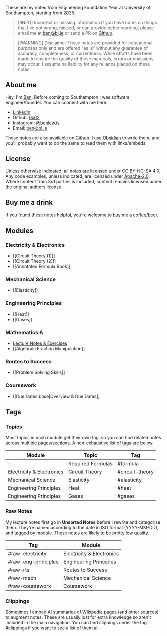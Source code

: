 These are my notes from Engineering Foundation Year at University of Southampton, starting from 2025. 

> [!INFO] Incorrect or missing information
> If you have notes on things that I've got wrong, missed, or can provide better wording, please email me at ben@bl.je or send a PR on [Github](https://github.com/0x62/soton-efy-notes). 

> [!WARNING] Disclaimer
> These notes are provided for educational purposes only and are offered "as is" without any guarantee of accuracy, completeness, or currentness. While efforts have been made to ensure the quality of these materials, errors or omissions may occur. I assume no liability for any reliance placed on these notes.

## About me

Hey, I'm [Ben](https://bl.je). Before coming to Southampton I was software engineer/founder. You can connect with me here:

- [LinkedIn](https://www.linkedin.com/in/benlewisjsy)
- Github: [0x62](https://github.com/0x62)
- Instagram: [@benlew.is](https://instagram.com/benlew.is)
- Email: ben@bl.je

These notes are also available on [Github](https://github.com/0x62/soton-efy-notes). I use [Obsidian](https://obsidian.md/) to write them, and you'll probably want to do the same to read them with links/embeds. 

## License

Unless otherwise indicated, all notes are licensed under [CC BY-NC-SA 4.0](https://creativecommons.org/licenses/by-nc-sa/4.0/). Any code examples, unless indicated, are licensed under [Apache-2.0](https://opensource.org/license/apache-2-0). Where content from 3rd parties is included, content remains licensed under the original authors license.

## Buy me a drink

If you found these notes helpful, you're welcome to [buy me a coffee/beer](https://monzo.me/bl).

## Modules

### Electricity & Electronics

* [[Circuit Theory (1)]]
* [[Circuit Theory (2)]]
* [[Annotated Formula Book]]

### Mechanical Science

- [[Elasticity]]

### Engineering Principles

- [[Heat]]
- [[Gases]]

### Mathematics A

*  [Lecture Notes & Exercises](https://spakula.github.io/fyA/)
* [[Algebraic Fraction Manipulation]]

### Routes to Success

- [[Problem Solving Skills]]

### Coursework

* [[Due Dates.base|Overview & Due Dates]]

## Tags

### Topics

Most topics in each module get their own tag, so you can find related notes across multiple pages/sections. A non-exhaustive list of tags are below.

| Module                    | Topic             | Tag             |
| ------------------------- | ----------------- | --------------- |
| –                         | Required Formulas | #formula        |
| Electricity & Electronics | Circuit Theory    | #circuit-theory |
| Mechanical Science        | Elasticity        | #elasticity     |
| Engineering Principles    | Heat              | #heat           |
| Engineering Principles    | Gases             | #gases          |
### Raw Notes

My lecture notes first go in **Unsorted Notes** before I rewrite and categorise them. They're named according to the date in ISO format (YYYY-MM-DD), and tagged by module. These notes are likely to be pretty low quality.

| Tag                 | Module                    |
| ------------------- | ------------------------- |
| #raw-electricity    | Electricity & Electronics |
| #raw-eng-principles | Engineering Principles    |
| #raw-rts            | Routes to Success         |
| #raw-mech           | Mechanical Science        |
| #raw-coursework     | Coursework                |

### Clippings

Sometimes I embed AI summaries of Wikipedia pages (and other sources) to augment notes. These are usually just for extra knowledge so aren't included in the main navigation. You can find clippings under the tag #clippings  if you want to see a list of them all.